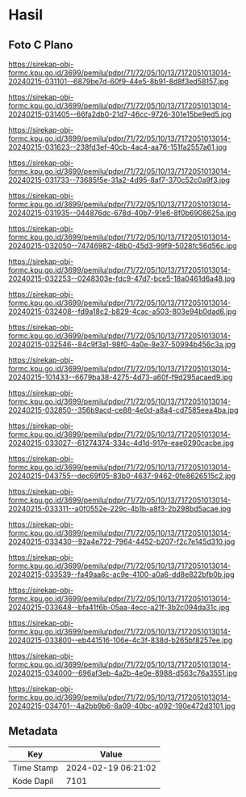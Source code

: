 # Hasil

## Foto C Plano

https://sirekap-obj-formc.kpu.go.id/3699/pemilu/pdpr/71/72/05/10/13/7172051013014-20240215-031101--6879be7d-60f9-44e5-8b91-8d8f3ed58157.jpg

https://sirekap-obj-formc.kpu.go.id/3699/pemilu/pdpr/71/72/05/10/13/7172051013014-20240215-031405--66fa2db0-21d7-46cc-9726-301e15be9ed5.jpg

https://sirekap-obj-formc.kpu.go.id/3699/pemilu/pdpr/71/72/05/10/13/7172051013014-20240215-031623--238fd3ef-40cb-4ac4-aa76-151fa2557a61.jpg

https://sirekap-obj-formc.kpu.go.id/3699/pemilu/pdpr/71/72/05/10/13/7172051013014-20240215-031733--73685f5e-31a2-4d95-8af7-370c52c0a9f3.jpg

https://sirekap-obj-formc.kpu.go.id/3699/pemilu/pdpr/71/72/05/10/13/7172051013014-20240215-031935--044876dc-678d-40b7-91e6-8f0b6908625a.jpg

https://sirekap-obj-formc.kpu.go.id/3699/pemilu/pdpr/71/72/05/10/13/7172051013014-20240215-032050--74746982-48b0-45d3-99f9-5028fc56d56c.jpg

https://sirekap-obj-formc.kpu.go.id/3699/pemilu/pdpr/71/72/05/10/13/7172051013014-20240215-032253--0248303e-fdc9-47d7-bce5-18a0461d6a48.jpg

https://sirekap-obj-formc.kpu.go.id/3699/pemilu/pdpr/71/72/05/10/13/7172051013014-20240215-032408--fd9a18c2-b829-4cac-a503-803e94b0dad6.jpg

https://sirekap-obj-formc.kpu.go.id/3699/pemilu/pdpr/71/72/05/10/13/7172051013014-20240215-032546--84c9f3a1-98f0-4a0e-8e37-50994b456c3a.jpg

https://sirekap-obj-formc.kpu.go.id/3699/pemilu/pdpr/71/72/05/10/13/7172051013014-20240215-101433--6679ba38-4275-4d73-a60f-f9d295acaed9.jpg

https://sirekap-obj-formc.kpu.go.id/3699/pemilu/pdpr/71/72/05/10/13/7172051013014-20240215-032850--356b9acd-ce88-4e0d-a8a4-cd7585eea4ba.jpg

https://sirekap-obj-formc.kpu.go.id/3699/pemilu/pdpr/71/72/05/10/13/7172051013014-20240215-033027--61274374-334c-4d1d-917e-eae0290cacbe.jpg

https://sirekap-obj-formc.kpu.go.id/3699/pemilu/pdpr/71/72/05/10/13/7172051013014-20240215-043755--dec69f05-83b0-4637-9462-0fe8626515c2.jpg

https://sirekap-obj-formc.kpu.go.id/3699/pemilu/pdpr/71/72/05/10/13/7172051013014-20240215-033311--a0f0552e-229c-4b1b-a8f3-2b298bd5acae.jpg

https://sirekap-obj-formc.kpu.go.id/3699/pemilu/pdpr/71/72/05/10/13/7172051013014-20240215-033430--92a4e722-7964-4452-b207-f2c7e145d310.jpg

https://sirekap-obj-formc.kpu.go.id/3699/pemilu/pdpr/71/72/05/10/13/7172051013014-20240215-033539--fa49aa6c-ac9e-4100-a0a6-dd8e822bfb0b.jpg

https://sirekap-obj-formc.kpu.go.id/3699/pemilu/pdpr/71/72/05/10/13/7172051013014-20240215-033648--bfa41f6b-05aa-4ecc-a21f-3b2c094da31c.jpg

https://sirekap-obj-formc.kpu.go.id/3699/pemilu/pdpr/71/72/05/10/13/7172051013014-20240215-033800--eb441516-106e-4c3f-838d-b265bf8257ee.jpg

https://sirekap-obj-formc.kpu.go.id/3699/pemilu/pdpr/71/72/05/10/13/7172051013014-20240215-034000--696af3eb-4a2b-4e0e-8988-d563c76a3551.jpg

https://sirekap-obj-formc.kpu.go.id/3699/pemilu/pdpr/71/72/05/10/13/7172051013014-20240215-034701--4a2bb9b6-8a09-40bc-a092-190e472d3101.jpg


## Metadata

| Key        | Value               |
| ---------- | ------------------- |
| Time Stamp | 2024-02-19 06:21:02 |
| Kode Dapil | 7101                |




